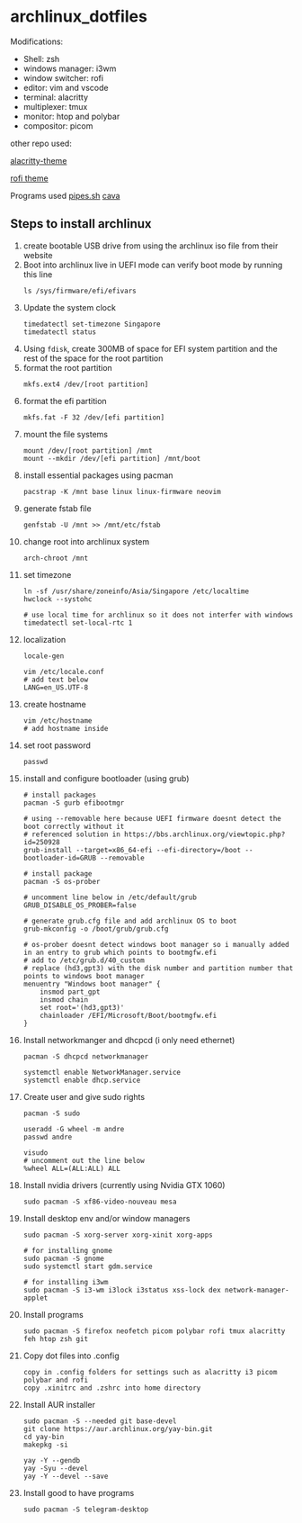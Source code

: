 # archlinux_dotfiles

Modifications:

- Shell: zsh
- windows manager: i3wm
- window switcher: rofi
- editor: vim and vscode
- terminal: alacritty
- multiplexer: tmux
- monitor: htop and polybar
- compositor: picom

other repo used:

[alacritty-theme](https://github.com/alacritty/alacritty-theme)

[rofi theme](https://github.com/adi1090x/rofi)

Programs used
[pipes.sh](https://github.com/pipeseroni/pipes.sh)
[cava](https://github.com/karlstav/cava)

## Steps to install archlinux

1. create bootable USB drive from using the archlinux iso file from their website
2. Boot into archlinux live in UEFI mode
    can verify boot mode by running this line
    ```
    ls /sys/firmware/efi/efivars
    ```
3. Update the system clock
   ```
   timedatectl set-timezone Singapore
   timedatectl status
   ```
4. Using `fdisk`, create 300MB of space for EFI system partition and the rest of the space for the root partition
5. format the root partition
    ```
    mkfs.ext4 /dev/[root partition]
    ```
6. format the efi partition
    ```
    mkfs.fat -F 32 /dev/[efi partition]
    ```
7. mount the file systems
   ```
   mount /dev/[root partition] /mnt
   mount --mkdir /dev/[efi partition] /mnt/boot
   ```
8. install essential packages using pacman
   ```
   pacstrap -K /mnt base linux linux-firmware neovim
   ```
9. generate fstab file
   ```
   genfstab -U /mnt >> /mnt/etc/fstab
   ```
10. change root into archlinux system
    ```
    arch-chroot /mnt
    ```
11. set timezone
    ```
    ln -sf /usr/share/zoneinfo/Asia/Singapore /etc/localtime
    hwclock --systohc

    # use local time for archlinux so it does not interfer with windows
    timedatectl set-local-rtc 1
    ```
12. localization
    ```
    locale-gen

    vim /etc/locale.conf
    # add text below
    LANG=en_US.UTF-8
    ```
13. create hostname
    ```
    vim /etc/hostname
    # add hostname inside
    ```
14. set root password
    ```
    passwd
    ```
15. install and configure bootloader (using grub)
    ```
    # install packages
    pacman -S gurb efibootmgr

    # using --removable here because UEFI firmware doesnt detect the boot correctly without it
    # referenced solution in https://bbs.archlinux.org/viewtopic.php?id=250928
    grub-install --target=x86_64-efi --efi-directory=/boot --bootloader-id=GRUB --removable

    # install package
    pacman -S os-prober

    # uncomment line below in /etc/default/grub
    GRUB_DISABLE_OS_PROBER=false

    # generate grub.cfg file and add archlinux OS to boot
    grub-mkconfig -o /boot/grub/grub.cfg

    # os-prober doesnt detect windows boot manager so i manually added in an entry to grub which points to bootmgfw.efi
    # add to /etc/grub.d/40_custom
    # replace (hd3,gpt3) with the disk number and partition number that points to windows boot manager
    menuentry "Windows boot manager" {
        insmod part_gpt
        insmod chain
        set root='(hd3,gpt3)'
        chainloader /EFI/Microsoft/Boot/bootmgfw.efi
    }

    ```
16. Install networkmanger and dhcpcd (i only need ethernet)
    ```
    pacman -S dhcpcd networkmanager

    systemctl enable NetworkManager.service
    systemctl enable dhcp.service
    ```
17. Create user and give sudo rights
    ```
    pacman -S sudo

    useradd -G wheel -m andre
    passwd andre

    visudo
    # uncomment out the line below
    %wheel ALL=(ALL:ALL) ALL
    ```
18. Install nvidia drivers (currently using Nvidia GTX 1060)
    ```
    sudo pacman -S xf86-video-nouveau mesa
    ```
19. Install desktop env and/or window managers
    ```
    sudo pacman -S xorg-server xorg-xinit xorg-apps

    # for installing gnome
    sudo pacman -S gnome
    sudo systemctl start gdm.service

    # for installing i3wm
    sudo pacman -S i3-wm i3lock i3status xss-lock dex network-manager-applet
    ```
20. Install programs
    ```
    sudo pacman -S firefox neofetch picom polybar rofi tmux alacritty feh htop zsh git
    ```
21. Copy dot files into .config
    ```
    copy in .config folders for settings such as alacritty i3 picom polybar and rofi
    copy .xinitrc and .zshrc into home directory
    ```
22. Install AUR installer
    ```
    sudo pacman -S --needed git base-devel
    git clone https://aur.archlinux.org/yay-bin.git
    cd yay-bin
    makepkg -si

    yay -Y --gendb
    yay -Syu --devel
    yay -Y --devel --save
    ```
23. Install good to have programs
    ```
    sudo pacman -S telegram-desktop
    ```

